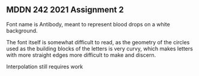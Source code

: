 ## MDDN 242 2021 Assignment 2

Font name is Antibody, meant to represent blood drops on a white background.

The font itself is somewhat difficult to read, as the geometry of the circles used as the building blocks of the letters is very curvy, which makes letters with more straight edges more difficult to make and discern.

Interpolation still requires work